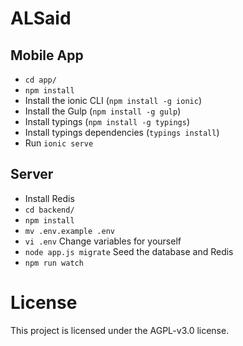 # ALSaid

## Mobile App

- `cd app/`
- `npm install`
- Install the ionic CLI (`npm install -g ionic`)
- Install the Gulp (`npm install -g gulp`)
- Install typings (`npm install -g typings`)
- Install typings dependencies (`typings install`)
- Run `ionic serve`

## Server

- Install Redis
- `cd backend/`
- `npm install`
- `mv .env.example .env`
- `vi .env` Change variables for yourself
- `node app.js migrate` Seed the database and Redis
- `npm run watch`

# License

This project is licensed under the AGPL-v3.0 license.
